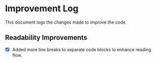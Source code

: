 # Improvement Log

This document logs the changes made to improve the code.

## Readability Improvements
- [x] Added more line breaks to separate code blocks to enhance reading flow.